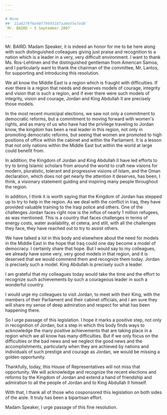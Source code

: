 ```yaml
---
---

# None
## `21a8276f6e98f79995187aa9e55e7edb`
`Mr. BAIRD — 5 September 2007`

---
```



Mr. BAIRD. Madam Speaker, it is indeed an honor for me to be here 
along with such distinguished colleagues giving just praise and 
recognition to a nation which is a leader in a very, very difficult 
environment. I want to thank Ms. Ros-Lehtinen and the distinguished 
gentleman from American Samoa, and I particularly want to thank the 
chairman of the committee, Mr. Lantos, for supporting and introducing 
this resolution.

We all know the Middle East is a region which is fraught with 
difficulties. If ever there is a region that needs and deserves models 
of courage, integrity and vision that is such a region, and if ever 
there were such models of integrity, vision and courage, Jordan and 
King Abdullah II are precisely those models.

In the most recent municipal elections, we saw not only a commitment 
to democratic reforms, but a commitment to moving forward with women's 
rights, and as many of us who have had the privilege traveling to 
Jordan know, the kingdom has been a real leader in this region, not 
only in promoting democratic reforms, but seeing that women are 
promoted to high positions of office within the cabinet and within the 
Parliament. It is a lesson that not only nations within the Middle East 
but within the world at large could benefit from.

In addition, the Kingdom of Jordan and King Abdullah II have led 
efforts to try to bring Islamic scholars from around the world to craft 
new visions for modern, pluralistic, tolerant and progressive visions 
of Islam, and the Oman declaration, which does not get nearly the 
attention it deserves, has been, I think, a visionary statement guiding 
and inspiring many people throughout the region.

In addition, I think it is worth saying that the Kingdom of Jordan 
has stepped up to try to help in the region. As we deal with the 
conflict in Iraq, they have provided valuable training to the Iraqi 
police and others. One of the challenges Jordan faces right now is the 
influx of nearly 1 million refugees, as was mentioned. This is a 
country that faces challenges in terms of energy costs, water 
availability, et cetera, and still, with all the challenges they face, 
they have reached out to try to assist others.

We have talked a lot in this body and elsewhere about the need for 
models in the Middle East in the hope that Iraq could one day become a 
model of democracy. I certainly share that hope. But I would say to my 
colleagues, we already have some very, very good models in that region, 
and it is deserved that we would commend them and recognize them today. 
Jordan is precisely such a model. King Abdullah is precisely such a 
leader.

I am grateful that my colleagues today would take the time and the 
effort to recognize such achievements by such a courageous leader in 
such a wonderful country.

I would urge my colleagues to visit Jordan, to meet with their King, 
with the members of their Parliament and their cabinet officials, and I 
am sure they will share my sense of deep admiration and respect for 
what has been happening there.

So I urge passage of this legislation. I hope it marks a positive 
step, not only in recognition of Jordan, but a step in which this body 
finds ways to acknowledge the many positive achievements that are 
taking place in a region which we all know has many difficulties. But 
if we only focus on the difficulties or the bad news and we neglect the 
good news and the accomplishments, particularly when they are achieved 
by nations and individuals of such prestige and courage as Jordan, we 
would be missing a golden opportunity.

Thankfully, today, this House of Representatives will not miss that 
opportunity. We will acknowledge and recognize the recent elections and 
reforms by the Kingdom of Jordan and extend a hand of friendship and 
admiration to all the people of Jordan and to King Abdullah II himself.

With that, I thank all of those who cosponsored this legislation on 
both sides of the aisle. It truly has been a bipartisan effort.

Madam Speaker, I urge passage of this fine resolution.